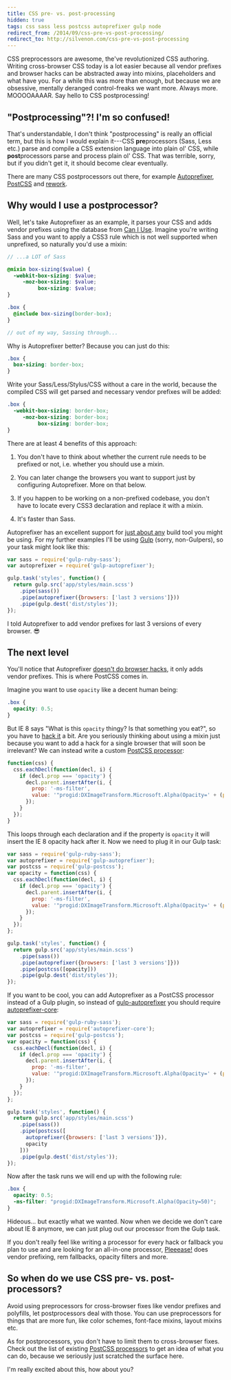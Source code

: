 ```yaml
---
title: CSS pre- vs. post-processing
hidden: true
tags: css sass less postcss autoprefixer gulp node
redirect_from: /2014/09/css-pre-vs-post-processing/
redirect_to: http://silvenon.com/css-pre-vs-post-processing
---
```


CSS preprocessors are awesome, the've revolutionized CSS authoring. Writing
cross-browser CSS today is a lot easier because all vendor prefixes and browser
hacks can be abstracted away into mixins, placeholders and what have you. For a
while this was more than enough, but because we are obsessive, mentally deranged
control-freaks we want more. Always more. MOOOOAAAAR. Say hello to CSS
postprocessing!

## "Postprocessing"?! I'm so confused!

That's understandable, I don't think "postprocessing" is really an official
term, but this is how I would explain it---CSS **pre**processors (Sass, Less
etc.) parse and compile a CSS extension language into plain ol' CSS, while
**post**processors parse and process plain ol' CSS. That was terrible, sorry,
but if you didn't get it, it should become clear eventually.

There are many CSS postprocessors out there, for example
[Autoprefixer][autoprefixer], [PostCSS][postcss] and [rework][rework].

## Why would I use a postprocessor?

Well, let's take Autoprefixer as an example, it parses your CSS and adds vendor
prefixes using the database from [Can I Use][caniuse]. Imagine you're writing
Sass and you want to apply a CSS3 rule which is not well supported when
unprefixed, so naturally you'd use a mixin:

```scss
// ...a LOT of Sass

@mixin box-sizing($value) {
  -webkit-box-sizing: $value;
     -moz-box-sizing: $value;
          box-sizing: $value;
}

.box {
  @include box-sizing(border-box);
}

// out of my way, Sassing through...
```

Why is Autoprefixer better? Because you can just do this:

```scss
.box {
  box-sizing: border-box;
}
```

Write your Sass/Less/Stylus/CSS without a care in the world, because the
compiled CSS will get parsed and necessary vendor prefixes will be added:

```scss
.box {
  -webkit-box-sizing: border-box;
     -moz-box-sizing: border-box;
          box-sizing: border-box;
}
```

There are at least 4 benefits of this approach:

  1. You don't have to think about whether the current rule needs to be prefixed
     or not, i.e. whether you should use a mixin.

  2. You can later change the browsers you want to support just by configuring
     Autoprefixer. More on that below.

  3. If you happen to be working on a non-prefixed codebase, you don't have to
     locate every CSS3 declaration and replace it with a mixin.

  4. It's faster than Sass.

Autoprefixer has an excellent support for [just about any][autoprefixer-usage]
build tool you might be using. For my further examples I'll be using
[Gulp][gulp] (sorry, non-Gulpers), so your task might look like this:

```js
var sass = require('gulp-ruby-sass');
var autoprefixer = require('gulp-autoprefixer');

gulp.task('styles', function() {
  return gulp.src('app/styles/main.scss')
    .pipe(sass())
    .pipe(autoprefixer({browsers: ['last 3 versions']}))
    .pipe(gulp.dest('dist/styles'));
});
```

I told Autoprefixer to add vendor prefixes for last 3 versions of every browser.
:sunglasses:

## The next level

You'll notice that Autoprefixer [doesn't do browser hacks][autoprefixer-hacks],
it only adds vendor prefixes. This is where PostCSS comes in.

Imagine you want to use `opacity` like a decent human being:

```scss
.box {
  opacity: 0.5;
}
```

But IE 8 says "What is this `opacity` thingy? Is that something you eat?", so
you have to [hack it][opacity] a bit. Are you seriously thinking about using a
mixin just because you want to add a hack for a single browser that will soon be
irrelevant? We can instead write a custom [PostCSS
processor][postcss-processor]:

```js
function(css) {
  css.eachDecl(function(decl, i) {
    if (decl.prop === 'opacity') {
      decl.parent.insertAfter(i, {
        prop: '-ms-filter',
        value: '"progid:DXImageTransform.Microsoft.Alpha(Opacity=' + (parseFloat(decl.value) * 100) + ')"'
      });
    }
  });
}
```

This loops through each declaration and if the property is `opacity` it will
insert the IE 8 opacity hack after it. Now we need to plug it in our Gulp task:

```js
var sass = require('gulp-ruby-sass');
var autoprefixer = require('gulp-autoprefixer');
var postcss = require('gulp-postcss');
var opacity = function(css) {
  css.eachDecl(function(decl, i) {
    if (decl.prop === 'opacity') {
      decl.parent.insertAfter(i, {
        prop: '-ms-filter',
        value: '"progid:DXImageTransform.Microsoft.Alpha(Opacity=' + (parseFloat(decl.value) * 100) + ')"'
      });
    }
  });
};

gulp.task('styles', function() {
  return gulp.src('app/styles/main.scss')
    .pipe(sass())
    .pipe(autoprefixer({browsers: ['last 3 versions']}))
    .pipe(postcss([opacity]))
    .pipe(gulp.dest('dist/styles'));
});
```

If you want to be cool, you can add Autoprefixer as a PostCSS processor instead
of a Gulp plugin, so instead of [gulp-autoprefixer][gulp-autoprefixer] you
should require [autoprefixer-core][autoprefixer-core]:

```js
var sass = require('gulp-ruby-sass');
var autoprefixer = require('autoprefixer-core');
var postcss = require('gulp-postcss');
var opacity = function(css) {
  css.eachDecl(function(decl, i) {
    if (decl.prop === 'opacity') {
      decl.parent.insertAfter(i, {
        prop: '-ms-filter',
        value: '"progid:DXImageTransform.Microsoft.Alpha(Opacity=' + (parseFloat(decl.value) * 100) + ')"'
      });
    }
  });
};

gulp.task('styles', function() {
  return gulp.src('app/styles/main.scss')
    .pipe(sass())
    .pipe(postcss([
      autoprefixer({browsers: ['last 3 versions']}),
      opacity
    ]))
    .pipe(gulp.dest('dist/styles'));
});
```

Now after the task runs we will end up with the following rule:

```scss
.box {
  opacity: 0.5;
  -ms-filter: "progid:DXImageTransform.Microsoft.Alpha(Opacity=50)";
}
```

Hideous… but exactly what we wanted. Now when we decide we don't care about IE 8
anymore, we can just plug out our processor from the Gulp task.

If you don't really feel like writing a processor for every hack or fallback you
plan to use and are looking for an all-in-one processor, [Pleeease!][pleeease]
does vendor prefixing, rem fallbacks, opacity filters and more.

## So when do we use CSS pre- vs. post-processors?

Avoid using preprocessors for cross-browser fixes like vendor prefixes and
polyfills, let postprocessors deal with those. You can use preprocessors for
things that are more fun, like color schemes, font-face mixins, layout mixins
etc.

As for postprocessors, you don't have to limit them to cross-browser fixes.
Check out the list of existing [PostCSS processors][postcss-processors] to get
an idea of what you can do, because we seriously just scratched the surface
here.

I'm really excited about this, how about you?

[autoprefixer]:       //github.com/postcss/autoprefixer
[autoprefixer-usage]: //github.com/postcss/autoprefixer#usage
[autoprefixer-hacks]: //github.com/postcss/autoprefixer#does-it-add-polyfills-for-old-browsers
[gulp-autoprefixer]:  //github.com/Metrime/gulp-autoprefixer
[autoprefixer-core]:  //github.com/postcss/autoprefixer-core
[postcss]:            //github.com/postcss/postcss
[postcss-processor]:  //github.com/postcss/postcss#write-own-processor
[postcss-processors]: //github.com/postcss/postcss#tools
[rework]:             //github.com/reworkcss/rework
[caniuse]:            http://caniuse.com/
[opacity]:            http://css-tricks.com/snippets/css/cross-browser-opacity/
[gulp]:               http://gulpjs.com/
[ellipsis]:           http://css-tricks.com/snippets/css/truncate-string-with-ellipsis/
[gradient]:           http://stackoverflow.com/a/4920565/1247274
[pleeease]:           http://pleeease.io/
